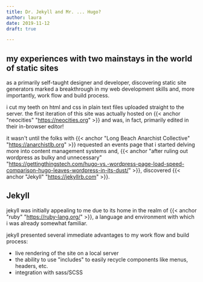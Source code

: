 ```yaml
---
title: Dr. Jekyll and Mr. ... Hugo?
author: laura
date: 2019-11-12
draft: true

---
```

## my experiences with two mainstays in the world of static sites

as a primarily self-taught designer and developer, discovering static site generators marked a breakthrough in my web development skills and, more importantly, work flow and build process.

<!--more-->

i cut my teeth on html and css in plain text files uploaded straight to the server. the first iteration of this site was actually hosted on {{< anchor "neocities" "https://neocities.org" >}} and was, in fact, primarily edited in their in-browser editor!

it wasn't until the folks with {{< anchor "Long Beach Anarchist Collective" "https://anarchistlb.org" >}} requested an events page that i started delving more into content management systems and, {{< anchor "after ruling out wordpress as bulky and unnecessary" "https://gettingthingstech.com/hugo-vs.-wordpress-page-load-speed-comparison-hugo-leaves-wordpress-in-its-dust/" >}}, discovered {{< anchor "Jekyll" "https://jekyllrb.com" >}}.

## Jekyll

jekyll was initially appealing to me due to its home in the realm of {{< anchor "ruby" "https://ruby-lang.org/" >}}, a language and environment with which i was already somewhat familiar.

jekyll presented several immediate advantages to my work flow and build process:

* live rendering of the site on a local server
* the ability to use "includes" to easily recycle components like menus, headers, etc.
* integration with sass/SCSS